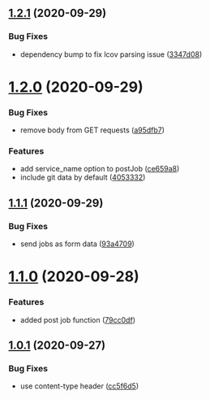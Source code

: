 ## [1.2.1](https://github.com/bconnorwhite/coveralls-api/compare/v1.2.0...v1.2.1) (2020-09-29)


### Bug Fixes

* dependency bump to fix lcov parsing issue ([3347d08](https://github.com/bconnorwhite/coveralls-api/commit/3347d087926f09b2ed3970c8a124ae56595232bd))



# [1.2.0](https://github.com/bconnorwhite/coveralls-api/compare/v1.1.1...v1.2.0) (2020-09-29)


### Bug Fixes

* remove body from GET requests ([a95dfb7](https://github.com/bconnorwhite/coveralls-api/commit/a95dfb7dd17853283f15893b39feedd0e8bcdb1d))


### Features

* add service_name option to postJob ([ce659a8](https://github.com/bconnorwhite/coveralls-api/commit/ce659a8b62c86fc2e9be41d52e48ddba28713879))
* include git data by default ([4053332](https://github.com/bconnorwhite/coveralls-api/commit/4053332e9e6a56a8b4daabb1bd4cf9ffac3ca568))



## [1.1.1](https://github.com/bconnorwhite/coveralls-api/compare/v1.1.0...v1.1.1) (2020-09-29)


### Bug Fixes

* send jobs as form data ([93a4709](https://github.com/bconnorwhite/coveralls-api/commit/93a4709102ca888cc259d5c720eb6b1f8fedcb05))



# [1.1.0](https://github.com/bconnorwhite/coveralls-api/compare/v1.0.1...v1.1.0) (2020-09-28)


### Features

* added post job function ([79cc0df](https://github.com/bconnorwhite/coveralls-api/commit/79cc0dffd16883a488f81daa767b4e057796df41))



## [1.0.1](https://github.com/bconnorwhite/coveralls-api/compare/cc5f6d518afaa7b60a2edd623e9685deae92c359...v1.0.1) (2020-09-27)


### Bug Fixes

* use content-type header ([cc5f6d5](https://github.com/bconnorwhite/coveralls-api/commit/cc5f6d518afaa7b60a2edd623e9685deae92c359))



